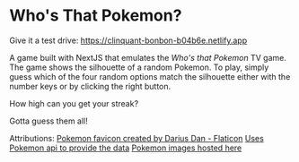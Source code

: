 # Who's That Pokemon?

Give it a test drive: https://clinquant-bonbon-b04b6e.netlify.app

A game built with NextJS that emulates the *Who's that Pokemon* TV game. The game shows the silhouette of a random Pokemon. To play, simply guess which of the four random options match the silhouette either with the number keys or by clicking the right button.

How high can you get your streak?

Gotta guess them all!

Attributions:
<a href="https://www.flaticon.com/free-icons/pokemon" title="pokemon icons">Pokemon favicon created by Darius Dan - Flaticon</a>
<a href="https://pokeapi.co">Uses Pokemon api to provide the data</a>
<a href="https://github.com/PokeAPI/sprites/">Pokemon images hosted here</a>